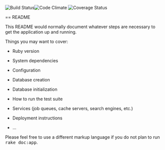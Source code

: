 ![Build Status](https://codeship.com/projects/<YOUR_PROJECT_UUID>/status?branch=master)![Code Climate](https://codeclimate.com/github/EricJZell/breakable_toy.png) ![Coverage Status](https://coveralls.io/repos/EricJZell/breakable_toy/badge.png)

== README

This README would normally document whatever steps are necessary to get the
application up and running.

Things you may want to cover:

* Ruby version

* System dependencies

* Configuration

* Database creation

* Database initialization

* How to run the test suite

* Services (job queues, cache servers, search engines, etc.)

* Deployment instructions

* ...


Please feel free to use a different markup language if you do not plan to run
<tt>rake doc:app</tt>.
